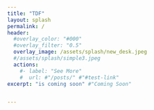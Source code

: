 ```yaml
---
title: "TDF"
layout: splash
permalink: /
header:
  #overlay_color: "#000"
  #overlay_filter: "0.5"
  overlay_image: /assets/splash/new_desk.jpeg
  #/assets/splash/simple3.jpeg
  actions:
    #- label: "See More"
    #  url: #"/posts/" #"#test-link"
excerpt: "is coming soon" #"Coming Soon"


---
```

